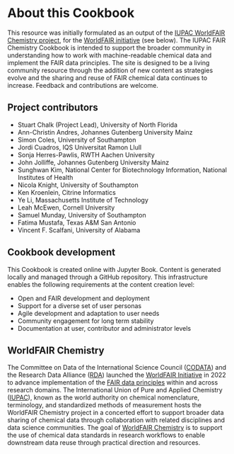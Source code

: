 # About this Cookbook

This resource was initially formulated as an output of the [IUPAC WorldFAIR Chemistry project](https://iupac.org/project/2022-028-1-024/), for the 
[WorldFAIR initiative](https://worldfair-project.eu/) (see below). The IUPAC FAIR Chemistry Cookbook is intended to support the broader 
community in understanding how to work with machine-readable chemical data and implement the FAIR data principles. 
The site is designed to be a living community resource through the addition of new content as strategies evolve 
and the sharing and reuse of FAIR chemical data continues to increase. Feedback and contributions are welcome. 

## Project contributors 

- Stuart Chalk (Project Lead), University of North Florida
- Ann-Christin Andres, Johannes Gutenberg University Mainz
- Simon Coles, University of Southampton
- Jordi Cuadros, IQS Universitat Ramon Llull
- Sonja Herres-Pawlis, RWTH Aachen University
- John Jolliffe, Johannes Gutenberg University Mainz
- Sunghwan Kim, National Center for Biotechnology Information, National Institutes of Health
- Nicola Knight, University of Southampton
- Ken Kroenlein, Citrine Informatics
- Ye Li, Massachusetts Institute of Technology
- Leah McEwen, Cornell University
- Samuel Munday, University of Southampton
- Fatima Mustafa, Texas A&M San Antonio
- Vincent F. Scalfani, University of Alabama

## Cookbook development 

This Cookbook is created online with Jupyter Book. Content is generated locally and managed through a GitHub repository.
This infrastructure enables the following requirements at the content creation level:
- Open and FAIR development and deployment
- Support for a diverse set of user personas
- Agile development and adaptation to user needs
- Community engagement for long term stability
- Documentation at user, contributor and administrator levels

## WorldFAIR Chemistry 

The Committee on Data of the International Science Council ([CODATA](https://codata.org/)) and the Research Data 
Alliance ([RDA](https://rd-alliance.org/)) launched the [WorldFAIR Initiative](https://worldfair-project.eu/) in 
2022 to advance implementation of the [FAIR data principles](https://force11.org/info/the-fair-data-principles/) 
within and across research domains. The International Union of Pure and Applied Chemistry ([IUPAC](https://iupac.org/)),
known as the world authority on chemical nomenclature, terminology, and standardized methods of measurement hosts 
the WorldFAIR Chemistry project in a concerted effort to support broader data sharing of chemical data through 
collaboration with related disciplines and data science communities. The goal of 
[WorldFAIR Chemistry](https://iupac.org/project/2022-012-1-024) is to support the use of chemical data standards in 
research workflows to enable downstream data reuse through practical direction and resources.